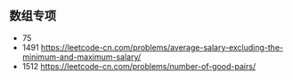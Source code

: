 ## 数组专项
+ 75 
+ 1491 https://leetcode-cn.com/problems/average-salary-excluding-the-minimum-and-maximum-salary/
+ 1512 https://leetcode-cn.com/problems/number-of-good-pairs/
